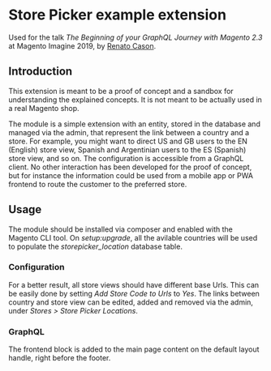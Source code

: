 # Store Picker example extension
Used for the talk _The Beginning of your GraphQL Journey with Magento 2.3_ at Magento Imagine 2019, by [Renato Cason](https://github.com/renatocason).

## Introduction
This extension is meant to be a proof of concept and a sandbox for understanding the explained concepts.
It is not meant to be actually used in a real Magento shop.

The module is a simple extension with an entity, stored in the database and managed via the admin, that represent the link between a country and a store.
For example, you might want to direct US and GB users to the EN (English) store view, Spanish and Argentinian users to the ES (Spanish) store view, and so on.
The configuration is accessible from a GraphQL client.
No other interaction has been developed for the proof of concept, but for instance the information could be used from a mobile app or PWA frontend to route the customer to the preferred store.

## Usage
The module should be installed via composer and enabled with the Magento CLI tool.
On _setup:upgrade_, all the avilable countries will be used to populate the _storepicker_location_ database table.

### Configuration
For a better result, all store views should have different base Urls. This can be easily done by setting _Add Store Code to Urls_ to _Yes_.
The links between country and store view can be edited, added and removed via the admin, under _Stores > Store Picker Locations_.

### GraphQL
The frontend block is added to the main page content on the default layout handle, right before the footer.
